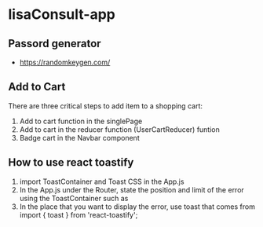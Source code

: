# lisaConsult-app

## Passord generator

- https://randomkeygen.com/

## Add to Cart

There are three critical steps to add item to a shopping cart:

1. Add to cart function in the singlePage
2. Add to cart in the reducer function (UserCartReducer) funtion
3. Badge cart in the Navbar component

## How to use react toastify

1. import ToastContainer and Toast CSS in the App.js
2. In the App.js under the Router, state the position and limit of the error using the ToastContainer such as <ToastContainer position="bottom-center" limit={1} />
3. In the place that you want to display the error, use toast that comes from import { toast } from 'react-toastify';
